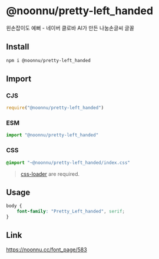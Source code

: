 # @noonnu/pretty-left_handed
왼손잡이도 예뻐 - 네이버 클로바 AI가 만든 나눔손글씨 글꼴

## Install
```sh
npm i @noonnu/pretty-left_handed
```
## Import
### CJS
```js
require("@noonnu/pretty-left_handed")
```
### ESM
```js
import "@noonnu/pretty-left_handed"
```
### CSS 
```css
@import "~@noonnu/pretty-left_handed/index.css"
```
> [css-loader](https://github.com/webpack-contrib/css-loader) are required.

## Usage
```css
body {
    font-family: "Pretty_Left_handed", serif;
}
```

## Link
https://noonnu.cc/font_page/583